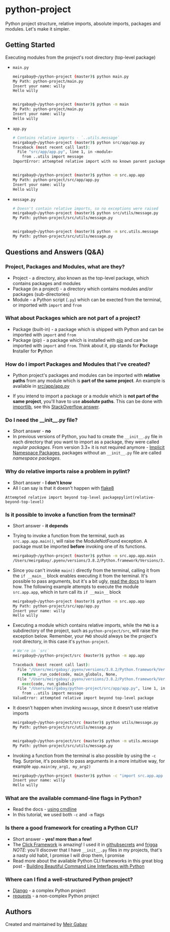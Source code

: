 # python-project

Python project structure, relative imports, absolute imports, packages and modules. Let's make it simpler.

## Getting Started

Executing modules from the project's root directory (top-level package)

- `main.py`

  ```bash
  meirgabay@~/python-project (master)$ python main.py
  My Path: python-project/main.py
  Insert your name: willy
  Hello willy


  meirgabay@~/python-project (master)$ python -m main
  My Path: python-project/main.py
  Insert your name: willy
  Hello willy
  ```

- `app.py`

  ```bash
  # Contains relative imports - `..utils.message`
  meirgabay@~/python-project (master)$ python src/app/app.py
  Traceback (most recent call last):
    File "src/app/app.py", line 1, in <module>
      from ..utils import message
  ImportError: attempted relative import with no known parent package


  meirgabay@~/python-project (master)$ python -m src.app.app
  My Path: python-project/src/app/app.py
  Insert your name: willy
  Hello willy
  ```

- `message.py`

  ```bash
  # Doesn't contain relative imports, so no exceptions were raised
  meirgabay@~/python-project (master)$ python src/utils/message.py
  My Path: python-project/src/utils/message.py


  meirgabay@~/python-project (master)$ python -m src.utils.message
  My Path: python-project/src/utils/message.py
  ```

## Questions and Answers (Q&A)

### Project, Packages and Modules, what are they?

- Project - a directory, also known as the top-level package, which contains packages and modules
- Package (in a project) - a directory which contains modules and/or packages (sub-directories)
- Module - a Python script (`.py`) which can be exected from the terminal, or imported with `import` and `from`

### What about Packages which are not part of a project?

- Package (built-in) - a package which is shipped with Python and can be imported with `import` and `from`
- Package (pip) - a package which is installed with [pip](https://pypi.org/project/pip/) and can be imported with `import` and `from`. Think about it, pip stands for **P**ackage **I**nstaller for **P**ython

### How do I import Packages and Modules that I've created?

- Python project's packages and modules can be imported with **relative paths** from any module which is **part of the same project**. An example is available in [src/app/app.py](https://github.com/unfor19/python-project/blob/master/src/app/app.py#L1)

- If you intend to import a package or a module which is **not part of the same project**, you'll have to use **absolute paths**. This can be done with [importlib](https://docs.python.org/3/library/importlib.html), see this [StackOverflow answer](https://stackoverflow.com/questions/67631/how-to-import-a-module-given-the-full-path).

### Do I need the \_\_init\_\_.py file?

- Short answer - **no**
- In previous versions of Python, you had to create the `__init__.py` file in each directory that you want to import as a package, they were called _regular packages_. From version 3.3+ it is not required anymore - [Implicit Namespace Packages](https://www.python.org/dev/peps/pep-0420/), packages without an `__init__.py` file are called _namespace packages_.

### Why do relative imports raise a problem in pylint?

- Short answer - **I don't know**
- All I can say is that it doesn't happen with [flake8](https://flake8.pycqa.org/en/latest/)

`Attempted relative import beyond top-level packagepylint(relative-beyond-top-level)`

### Is it possible to invoke a function from the terminal?

- Short answer - **it depends**

- Trying to invoke a function from the terminal, such as `src.app.app.main()`, will raise the ModuleNotFound exception. A package must be imported **before** invoking one of its functions.

  ```bash
  meirgabay@~/python-project (master)$ python -m src.app.app.main
  /Users/meirgabay/.pyenv/versions/3.8.2/Python.framework/Versions/3.8/bin/python: Error while finding module specification for 'src.app.app.main' (ModuleNotFoundError: __path__ attribute not found on 'src.app.app' while trying to find 'src.app.app.main')
  ```

- Since you can't invoke `main()` directly from the terminal, calling it from the `if __main__` block enables executing it from the terminal. It's possible to pass arguments, but it's a bit ugly, [read the docs](https://docs.python.org/3/using/cmdline.html) to learn how. The following example attempts to execute the module `src.app.app`, which in turn call its `if __main__` block

  ```bash
  meirgabay@~/python-project (master)$ python -m src.app.app
  My Path: python-project/src/app/app.py
  Insert your name: willy
  Hello willy
  ```

- Executing a module which contains relative imports, while the `PWD` is a subdirectory of the project, such as `python-project/src`, will raise the exception below. Remember, your `PWD` should always be the project's root directory, in this case it's `python-project`.

  ```bash
  # We're in `src`
  meirgabay@~/python-project/src (master)$ python -m app.app

  Traceback (most recent call last):
    File "/Users/meirgabay/.pyenv/versions/3.8.2/Python.framework/Versions/3.8/lib/python3.8/runpy.py", line 193, in _run_module_as_main
      return _run_code(code, main_globals, None,
    File "/Users/meirgabay/.pyenv/versions/3.8.2/Python.framework/Versions/3.8/lib/python3.8/runpy.py", line 86, in _run_code
      exec(code, run_globals)
    File "/Users/meirgabay/python-project/src/app/app.py", line 1, in <module>
      from ..utils import message
  ValueError: attempted relative import beyond top-level package
  ```

- It doesn't happen when invoking `message`, since it doesn't use relative imports

  ```bash
  meirgabay@~/python-project/src (master)$ python utils/message.py
  My Path: python-project/src/utils/message.py


  meirgabay@~/python-project/src (master)$ python -m utils.message
  My Path: python-project/src/utils/message.py
  ```

- Invoking a function from the terminal is also possible by using the `-c` flag. Surprise, it's possible to pass arguments in a more intuitive way, for example `app.main(my_arg1, my_arg2)`
  ```bash
  meirgabay@~/python-project (master)$ python -c "import src.app.app as app; app.main()"
  Insert your name: willy
  Hello willy
  ```

### What are the available command-line flags in Python?

- Read the docs - [using cmdline](https://docs.python.org/3/using/cmdline.html)
- In this tutorial, we used both `-c` and `-m` flags

### Is there a good framework for creating a Python CLI?

- Short answer - **yes! more than a few!**
- The [Click Framework](https://click.palletsprojects.com/en/7.x/) is amazing! I used it in [githubsecrets](https://github.com/unfor19/githubsecrets) and [frigga](https://github.com/unfor19/frigga)
  <br>_NOTE_: you'll discover that I have `__init__.py` files in my projects, that's a nasty old habit, I promise I will drop them, I promise
- Read more about the available Python CLI frameworks in this great blog post - [Building Beautiful Command Line Interfaces with Python](https://codeburst.io/building-beautiful-command-line-interfaces-with-python-26c7e1bb54df)

### Where can I find a well-structured Python project?

- [Django](https://github.com/django/django) - a complex Python project
- [requests](https://github.com/psf/requests) - a non-complex Python project

## Authors

Created and maintained by [Meir Gabay](https://github.com/unfor19)
